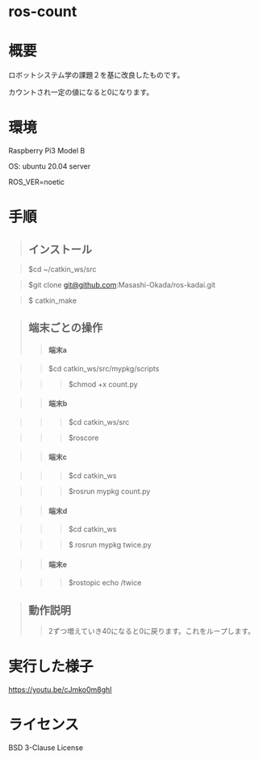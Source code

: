 # ros-count
# 概要
ロボットシステム学の課題２を基に改良したものです。

カウントされ一定の値になると0になります。

# 環境
Raspberry Pi3 Model B

OS: ubuntu 20.04 server

ROS_VER=noetic

# 手順
> ## インストール


> $cd ~/catkin_ws/src

>$git clone git@github.com:Masashi-Okada/ros-kadai.git

>$ catkin_make




>## 端末ごとの操作
>>#### 端末a

>>$cd catkin_ws/src/mypkg/scripts

>>>$chmod +x count.py 

>>#### 端末b

>>>$cd catkin_ws/src

>>>$roscore

>>#### 端末c

>>>$cd catkin_ws

>>>$rosrun mypkg count.py

>>#### 端末d

>>>$cd catkin_ws

>>>$ rosrun mypkg twice.py

>>#### 端末e

>>>$rostopic echo /twice

>## 動作説明
>>2ずつ増えていき40になると0に戻ります。これをループします。

# 実行した様子
https://youtu.be/cJmko0m8ghI
# ライセンス
BSD 3-Clause License

